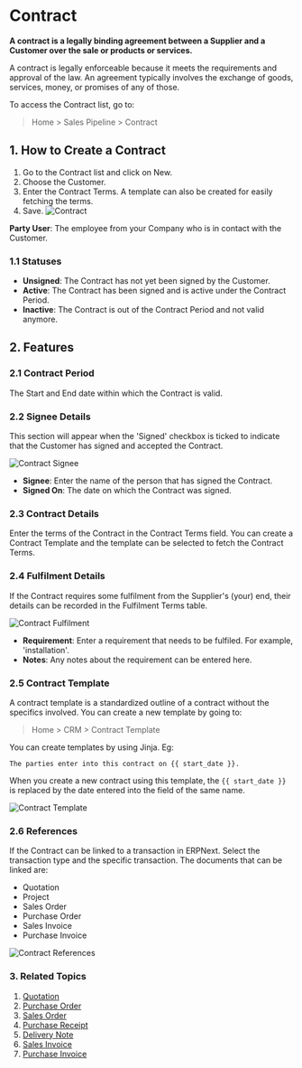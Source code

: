 <!-- add-breadcrumbs -->
# Contract

**A contract is a legally binding agreement between a Supplier and a Customer over the sale or products or services.**

A contract is legally enforceable because it meets the requirements and approval of the law. An agreement typically involves the exchange of goods, services, money, or promises of any of those.

To access the Contract list, go to:
> Home > Sales Pipeline > Contract


## 1. How to Create a Contract
1. Go to the Contract list and click on New.
1. Choose the Customer.
1. Enter the Contract Terms. A template can also be created for easily fetching the terms.
1. Save.
    ![Contract](/docs/v12/assets/img/crm/contract.png)

**Party User**: The employee from your Company who is in contact with the Customer.

### 1.1 Statuses

* **Unsigned**: The Contract has not yet been signed by the Customer.
* **Active**: The Contract has been signed and is active under the Contract Period.
* **Inactive**: The Contract is out of the Contract Period and not valid anymore.

## 2. Features
### 2.1 Contract Period
The Start and End date within which the Contract is valid.

### 2.2 Signee Details
This section will appear when the 'Signed' checkbox is ticked to indicate that the Customer has signed and accepted the Contract.

![Contract Signee](/docs/v12/assets/img/crm/contract-signee.png)

* **Signee**: Enter the name of the person that has signed the Contract.
* **Signed On**: The date on which the Contract was signed.

### 2.3 Contract Details
Enter the terms of the Contract in the Contract Terms field. You can create a Contract Template and the template can be selected to fetch the Contract Terms.

### 2.4 Fulfilment Details
If the Contract requires some fulfilment from the Supplier's (your) end, their details can be recorded in the Fulfilment Terms table.

![Contract Fulfilment](/docs/v12/assets/img/crm/contract-fulfilment.png)

* **Requirement**: Enter a requirement that needs to be fulfiled. For example, 'installation'.
* **Notes**: Any notes about the requirement can be entered here.

### 2.5 Contract Template
A contract template is a standardized outline of a contract without the specifics involved. You can create a new template by going to:

> Home > CRM > Contract Template

You can create templates by using Jinja. Eg:

```
The parties enter into this contract on {{ start_date }}.
```

When you create a new contract using this template, the `{{ start_date }}` is replaced by the date entered into the field of the same name.

![Contract Template](/docs/v12/assets/img/crm/contract-template-jinja.gif)

### 2.6 References
If the Contract can be linked to a transaction in ERPNext. Select the transaction type and the specific transaction. The documents that can be linked are:

* Quotation
* Project
* Sales Order
* Purchase Order
* Sales Invoice
* Purchase Invoice

![Contract References](/docs/v12/assets/img/crm/contract-reference.png)

### 3. Related Topics
1. [Quotation](/docs/v12/user/manual/en/selling/quotation)
1. [Purchase Order](/docs/v12/user/manual/en/buying/purchase-order)
1. [Sales Order](/docs/v12/user/manual/en/selling/sales-order)
1. [Purchase Receipt](/docs/v12/user/manual/en/stock/purchase-receipt)
1. [Delivery Note](/docs/v12/user/manual/en/stock/delivery-note)
1. [Sales Invoice](/docs/v12/user/manual/en/accounts/sales-invoice)
1. [Purchase Invoice](/docs/v12/user/manual/en/accounts/purchase-invoice)
